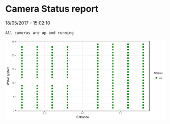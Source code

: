 Camera Status report
================
18/05/2017 - 15:02:10

    All cameras are up and running

![](camreport_files/figure-markdown_github/unnamed-chunk-2-1.png)
